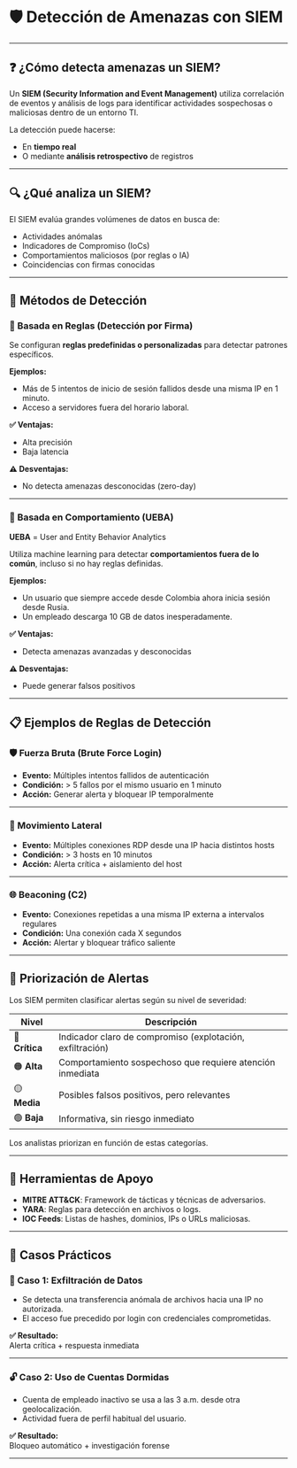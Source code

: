 # 🛡️ Detección de Amenazas con SIEM

---

## ❓ ¿Cómo detecta amenazas un SIEM?

Un **SIEM (Security Information and Event Management)** utiliza correlación de eventos y análisis de logs para identificar actividades sospechosas o maliciosas dentro de un entorno TI.  

La detección puede hacerse:

- En **tiempo real**
- O mediante **análisis retrospectivo** de registros

---

## 🔍 ¿Qué analiza un SIEM?

El SIEM evalúa grandes volúmenes de datos en busca de:

- Actividades anómalas
- Indicadores de Compromiso (IoCs)
- Comportamientos maliciosos (por reglas o IA)
- Coincidencias con firmas conocidas

---

## 🧠 Métodos de Detección

### 🔎 Basada en Reglas (Detección por Firma)

Se configuran **reglas predefinidas o personalizadas** para detectar patrones específicos.

**Ejemplos:**

- Más de 5 intentos de inicio de sesión fallidos desde una misma IP en 1 minuto.
- Acceso a servidores fuera del horario laboral.

**✅ Ventajas:**  
- Alta precisión  
- Baja latencia  

**⚠️ Desventajas:**  
- No detecta amenazas desconocidas (zero-day)

---

### 🧠 Basada en Comportamiento (UEBA)

**UEBA** = User and Entity Behavior Analytics

Utiliza machine learning para detectar **comportamientos fuera de lo común**, incluso si no hay reglas definidas.

**Ejemplos:**

- Un usuario que siempre accede desde Colombia ahora inicia sesión desde Rusia.
- Un empleado descarga 10 GB de datos inesperadamente.

**✅ Ventajas:**  
- Detecta amenazas avanzadas y desconocidas

**⚠️ Desventajas:**  
- Puede generar falsos positivos

---

## 📋 Ejemplos de Reglas de Detección

### 🛡️ Fuerza Bruta (Brute Force Login)

- **Evento:** Múltiples intentos fallidos de autenticación  
- **Condición:** > 5 fallos por el mismo usuario en 1 minuto  
- **Acción:** Generar alerta y bloquear IP temporalmente

---

### 🎯 Movimiento Lateral

- **Evento:** Múltiples conexiones RDP desde una IP hacia distintos hosts  
- **Condición:** > 3 hosts en 10 minutos  
- **Acción:** Alerta crítica + aislamiento del host

---

### 🌐 Beaconing (C2)

- **Evento:** Conexiones repetidas a una misma IP externa a intervalos regulares  
- **Condición:** Una conexión cada X segundos  
- **Acción:** Alertar y bloquear tráfico saliente

---

## 🧩 Priorización de Alertas

Los SIEM permiten clasificar alertas según su nivel de severidad:

| Nivel | Descripción |
|-------|-------------|
| 🔴 **Crítica** | Indicador claro de compromiso (explotación, exfiltración) |
| 🟠 **Alta**     | Comportamiento sospechoso que requiere atención inmediata |
| 🟡 **Media**    | Posibles falsos positivos, pero relevantes |
| 🟢 **Baja**     | Informativa, sin riesgo inmediato |

Los analistas priorizan en función de estas categorías.

---

## 🔧 Herramientas de Apoyo

- **MITRE ATT&CK**: Framework de tácticas y técnicas de adversarios.
- **YARA**: Reglas para detección en archivos o logs.
- **IOC Feeds**: Listas de hashes, dominios, IPs o URLs maliciosas.

---

## 🧪 Casos Prácticos

### 📁 Caso 1: Exfiltración de Datos

- Se detecta una transferencia anómala de archivos hacia una IP no autorizada.
- El acceso fue precedido por login con credenciales comprometidas.

**✅ Resultado:**  
Alerta crítica + respuesta inmediata

---

### 🔓 Caso 2: Uso de Cuentas Dormidas

- Cuenta de empleado inactivo se usa a las 3 a.m. desde otra geolocalización.
- Actividad fuera de perfil habitual del usuario.

**✅ Resultado:**  
Bloqueo automático + investigación forense

---

